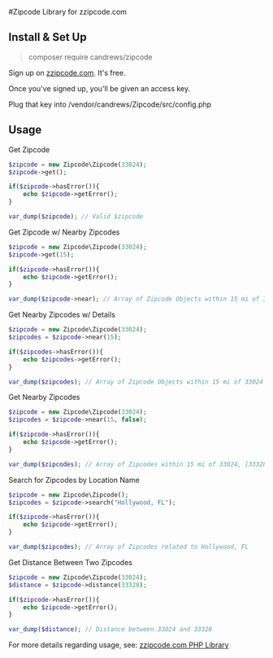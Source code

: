 #Zipcode Library for zzipcode.com

## Install & Set Up

>composer require candrews/zipcode

Sign up on [zzipcode.com](http://zzipcode.com). It's free.

Once you've signed up, you'll be given an access key.

Plug that key into /vendor/candrews/Zipcode/src/config.php

## Usage

Get Zipcode
```php
$zipcode = new Zipcode\Zipcode(33024);
$zipcode->get();

if($zipcode->hasError()){
    echo $zipcode->getError();
}

var_dump($zipcode); // Valid $zipcode
```

Get Zipcode w/ Nearby Zipcodes
```php
$zipcode = new Zipcode\Zipcode(33024);
$zipcode->get(15);

if($zipcode->hasError()){
    echo $zipcode->getError();
}

var_dump($zipcode->near); // Array of Zipcode Objects within 15 mi of 33024
```

Get Nearby Zipcodes w/ Details
```php
$zipcode = new Zipcode\Zipcode(33024);
$zipcodes = $zipcode->near(15);

if($zipcodes->hasError()){
    echo $zipcodes->getError();
}

var_dump($zipcodes); // Array of Zipcode Objects within 15 mi of 33024
```

Get Nearby Zipcodes
```php
$zipcode = new Zipcode\Zipcode(33024);
$zipcodes = $zipcode->near(15, false);

if($zipcode->hasError()){
    echo $zipcode->getError();
}

var_dump($zipcodes); // Array of Zipcodes within 15 mi of 33024, [33328, 33023, etc..]
```

Search for Zipcodes by Location Name
```php
$zipcode = new Zipcode\Zipcode();
$zipcodes = $zipcode->search("Hollywood, FL");

if($zipcode->hasError()){
    echo $zipcode->getError();
}

var_dump($zipcodes); // Array of Zipcodes related to Hollywood, FL
```

Get Distance Between Two Zipcodes
```php
$zipcode = new Zipcode\Zipcode(33024);
$distance = $zipcode->distance(33328);

if($zipcode->hasError()){
    echo $zipcode->getError();
}

var_dump($distance); // Distance between 33024 and 33328
```


For more details regarding usage, see: [zzipcode.com PHP Library](http://zzipcode.com/docs/libraries#php)
